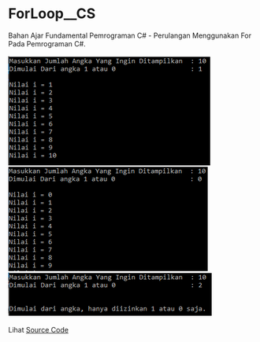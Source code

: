 # ForLoop__CS
Bahan Ajar Fundamental Pemrograman C# - Perulangan Menggunakan For Pada Pemrograman C#.<br><br>
<img src="https://github.com/RizkyKhapidsyah/ForLoop__CS/blob/master/results/001.PNG"><br>
<img src="https://github.com/RizkyKhapidsyah/ForLoop__CS/blob/master/results/002.PNG"><br>
<img src="https://github.com/RizkyKhapidsyah/ForLoop__CS/blob/master/results/003.PNG"><br><br>
Lihat <a href="https://github.com/RizkyKhapidsyah/ForLoop__CS/blob/master/Program.cs">Source Code</a>

